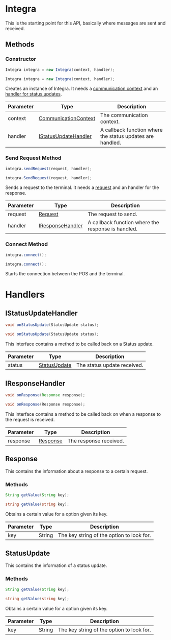 # Integra

This is the starting point for this API, basically where messages are sent and received.

## Methods
### Constructor
```java
Integra integra = new Integra(context, handler);
```

```csharp
Integra integra = new Integra(context, handler);
```

Creates an instance of Integra. It needs a [communication context](#communicationcontext) and an [handler for status updates](#istatusupdatehandler).

Parameter| Type | Description
---------| ---- | -----------
context | [CommunicationContext](#communicationcontext) | The communication context.
handler | [IStatusUpdateHandler](#istatusupdatehandler) | A callback function where the status updates are handled.

### Send Request Method

```java
integra.sendRequest(request, handler);
```

```csharp
integra.SendRequest(request, handler);
```

Sends a request to the terminal. It needs a [request](#request) and an handler for the response.

Parameter| Type | Description
---------| ---- | -----------
request | [Request](#request) | The request to send.
handler | [IResponseHandler](#iresponsehandler) | A callback function where the response is handled.


### Connect Method
```java
integra.connect();
```
```csharp
integra.connect();
```
Starts the connection between the POS and the terminal.

# Handlers
## IStatusUpdateHandler
```java
void onStatusUpdate(StatusUpdate status);
```
```csharp
void onStatusUpdate(StatusUpdate status);
```

This interface contains a method to be called back on a Status update.

Parameter| Type | Description
---------| ---- | -----------
status | [StatusUpdate](#statusupdate) | The status update received.

## IResponseHandler
```java
void onResponse(Response response);
```
```csharp
void onResponse(Response response);
```

This interface contains a method to be called back on when a response to the request is received.

Parameter| Type | Description
---------| ---- | -----------
response | [Response](#response) | The response received.

## Response
This contains the information about a response to a certain request.

### Methods
```java
String getValue(String key);
```
```csharp
string getValue(string key);
```

Obtains a certain value for a option given its key.

Parameter| Type | Description
---------| ---- | -----------
key | String | The key string of the option to look for.

## StatusUpdate
This contains the information of a status update.

### Methods
```java
String getValue(String key);
```
```csharp
string getValue(string key);
```

Obtains a certain value for a option given its key.

Parameter| Type | Description
---------| ---- | -----------
key | String | The key string of the option to look for.


